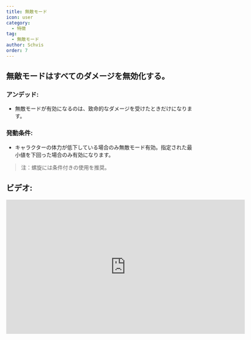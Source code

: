```yaml
---
title: 無敵モード
icon: user
category:
  - 特徴
tag:
  - 無敵モード
author: Schvis
order: 7
---
```


## 無敵モードはすべてのダメージを無効化する。
### アンデッド:
- 無敵モードが有効になるのは、致命的なダメージを受けたときだけになります。
### 発動条件:
- キャラクターの体力が低下している場合のみ無敵モード有効。指定された最小値を下回った場合のみ有効になります。
> 注：螺旋には条件付きの使用を推奨。

## ビデオ:

<div class="iframe-container"><iframe width="640" height="360" src="https://www.youtube.com/embed/42utUUYNHRE?list=PL5eI1Tb64p56g27qfYk7VuFTz4FK6YrKa" title="Korepi - God Mode" frameborder="0" allow="accelerometer; autoplay; clipboard-write; encrypted-media; gyroscope; picture-in-picture; web-share" allowfullscreen></iframe></div>
